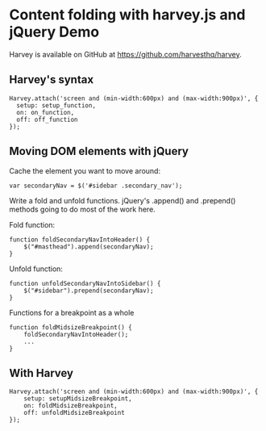 # Content folding with harvey.js and jQuery Demo

Harvey is available on GitHub at https://github.com/harvesthq/harvey.

## Harvey's syntax

	Harvey.attach('screen and (min-width:600px) and (max-width:900px)', {
	  setup: setup_function,
	  on: on_function,
	  off: off_function
	});

## Moving DOM elements with jQuery

Cache the element you want to move around:

	var secondaryNav = $('#sidebar .secondary_nav');

Write a fold and unfold functions. jQuery's .append() and .prepend() methods going to do most of the work here.

Fold function:

	function foldSecondaryNavIntoHeader() {
		$("#masthead").append(secondaryNav);
	}

Unfold function:

	function unfoldSecondaryNavIntoSidebar() {
		$("#sidebar").prepend(secondaryNav);
	}

Functions for a breakpoint as a whole

	function foldMidsizeBreakpoint() {
		foldSecondaryNavIntoHeader();
		...
	}

## With Harvey

	Harvey.attach('screen and (min-width:600px) and (max-width:900px)', {
		setup: setupMidsizeBreakpoint,
		on: foldMidsizeBreakpoint,
		off: unfoldMidsizeBreakpoint
	});